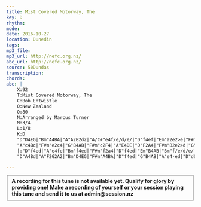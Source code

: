 ```yaml
---
title: Mist Covered Motorway, The
key: D
rhythm: 
mode:
date: 2016-10-27
location: Dunedin
tags:
mp3_file:
mp3_url: http://nefc.org.nz/
abc_url: http://nefc.org.nz/
source: 50Dundas
transcription:
chords: 
abc: |
    X:92
    T:Mist Covered Motorway, The
    C:Bob Entwistle
    O:New Zealand
    Q:80
    N:Arranged by Marcus Turner
    M:3/4
    L:1/8
    K:D
    "D"D4EG|"Bm"A4BA|"A"A2B2d2|"A/C#"e4f/e/d/e/|"D"f4ef|"Em"a2e2>e|"F#m"e4cB|"G"d6|
    "A"c4Bc|"F#m"e2c4|"G"B4AB|"F#m"c2F4|"A"E4DE|"D"F2A4|"F#m"B2e2>d|"G"d6:|
    |:"D"f4ed|"A"e4fe|"Bm"f4ed|"F#m"f2a4|"D"f4ed|"Em"B4AB|"Bm"f/e/d/e/ f<A2|"G"B4dB|
    "D"A4Bd|"A"F2G2A2|"Bm"D4EG|"F#m"A4BA|"D"f4ed|"G"B4AB|"A"e4-ed|"D"d6:|

---
```

<fieldset><strong>A recording for this tune is not available yet. Qualify for glory by providing one!
Make a recording of yourself or your session playing this tune and send it to us at admin@session.nz</strong></fieldset><br />
